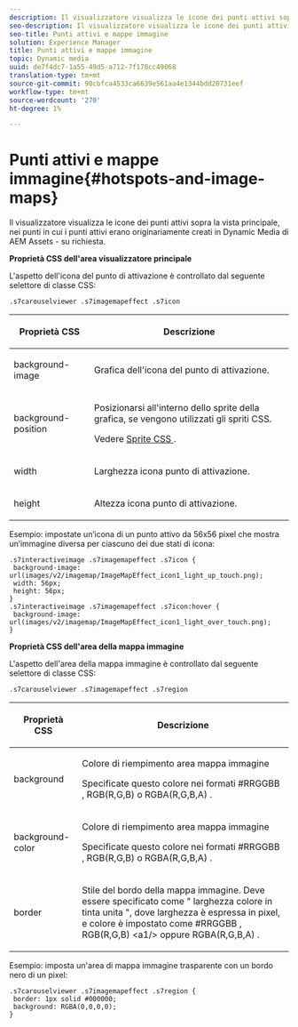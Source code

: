 ```yaml
---
description: Il visualizzatore visualizza le icone dei punti attivi sopra la vista principale, nei punti in cui i punti attivi erano originariamente creati in Dynamic Media di  AEM Assets - su richiesta.
seo-description: Il visualizzatore visualizza le icone dei punti attivi sopra la vista principale, nei punti in cui i punti attivi erano originariamente creati in Dynamic Media di  AEM Assets - su richiesta.
seo-title: Punti attivi e mappe immagine
solution: Experience Manager
title: Punti attivi e mappe immagine
topic: Dynamic media
uuid: de7f4dc7-1a55-49d5-a712-7f178cc49068
translation-type: tm+mt
source-git-commit: 90cbfca4533ca6639e561aa4e1344bdd20731eef
workflow-type: tm+mt
source-wordcount: '270'
ht-degree: 1%

---
```



# Punti attivi e mappe immagine{#hotspots-and-image-maps}

Il visualizzatore visualizza le icone dei punti attivi sopra la vista principale, nei punti in cui i punti attivi erano originariamente creati in Dynamic Media di  AEM Assets - su richiesta.

<!--<a id="section_061E550C1C1D4DB2BD663A898895B38C"></a>-->

**Proprietà CSS dell&#39;area visualizzatore principale**

L&#39;aspetto dell&#39;icona del punto di attivazione è controllato dal seguente selettore di classe CSS:

```
.s7carouselviewer .s7imagemapeffect .s7icon
```

<table id="table_94EE3F5BBE4547C0B4943471CEE7EDE4"> 
 <thead> 
  <tr> 
   <th colname="col1" class="entry"> <p> Proprietà CSS </p> </th> 
   <th colname="col2" class="entry"> <p>Descrizione </p> </th> 
  </tr> 
 </thead>
 <tbody> 
  <tr> 
   <td colname="col1"> <p> <span class="codeph"> background-image  </span> </p> </td> 
   <td colname="col2"> <p>Grafica dell'icona del punto di attivazione. </p> </td> 
  </tr> 
  <tr> 
   <td colname="col1"> <p> <span class="codeph"> background-position  </span> </p> </td> 
   <td colname="col2"> <p>Posizionarsi all'interno dello sprite della grafica, se vengono utilizzati gli spriti CSS. </p> <p>Vedere <a href="../../../c-html5-aem-asset-viewers/c-html5-aem-interactive-images/c-html5-aem-interactive-image-customizingviewer/c-html5-aem-interactive-image-customizingviewer.md#section-9b6d8d601cb441d08214dada7bb4eddc" format="dita" scope="local"> Sprite CSS </a>. </p> </td> 
  </tr> 
  <tr> 
   <td colname="col1"> <p> <span class="codeph"> width </span> </p> </td> 
   <td colname="col2"> <p>Larghezza icona punto di attivazione. </p> </td> 
  </tr> 
  <tr> 
   <td colname="col1"> <p> <span class="codeph"> height </span> </p> </td> 
   <td colname="col2"> <p>Altezza icona punto di attivazione. </p> </td> 
  </tr> 
 </tbody> 
</table>

Esempio: impostate un’icona di un punto attivo da 56x56 pixel che mostra un’immagine diversa per ciascuno dei due stati di icona:

```
.s7interactiveimage .s7imagemapeffect .s7icon { 
 background-image: url(images/v2/imagemap/ImageMapEffect_icon1_light_up_touch.png); 
 width: 56px; 
 height: 56px; 
} 
.s7interactiveimage .s7imagemapeffect .s7icon:hover { 
 background-image: url(images/v2/imagemap/ImageMapEffect_icon1_light_over_touch.png); 
}
```

<!--<a id="section_26D0B8444D1F42D493793FF54968C0B9"></a>-->

**Proprietà CSS dell&#39;area della mappa immagine**

L&#39;aspetto dell&#39;area della mappa immagine è controllato dal seguente selettore di classe CSS:

`.s7carouselviewer .s7imagemapeffect .s7region`

<table id="table_DAE7A78AA4A74DC78B2D94F29E8E236B"> 
 <thead> 
  <tr> 
   <th colname="col1" class="entry"> <p> Proprietà CSS </p> </th> 
   <th colname="col2" class="entry"> <p>Descrizione </p> </th> 
  </tr> 
 </thead>
 <tbody> 
  <tr> 
   <td colname="col1"> <p> <span class="codeph"> background  </span> </p> </td> 
   <td colname="col2"> <p>Colore di riempimento area mappa immagine </p> <p>Specificate questo colore nei formati <span class="codeph"> #RRGGBB </span>, <span class="codeph"> RGB(R,G,B) </span> o <span class="codeph"> RGBA(R,G,B,A) </span>. </p> </td> 
  </tr> 
  <tr> 
   <td colname="col1"> <p> <span class="codeph"> background-color  </span> </p> </td> 
   <td colname="col2"> <p>Colore di riempimento area mappa immagine </p> <p>Specificate questo colore nei formati <span class="codeph"> #RRGGBB </span>, <span class="codeph"> RGB(R,G,B) </span> o <span class="codeph"> RGBA(R,G,B,A) </span>. </p> </td> 
  </tr> 
  <tr> 
   <td colname="col1"> <p> <span class="codeph"> border  </span> </p> </td> 
   <td colname="col2"> <p> Stile del bordo della mappa immagine. Deve essere specificato come " <span class="codeph"> larghezza </span> <span class="codeph"> colore in tinta unita </span>", dove <span class="codeph"> larghezza </span> è espressa in pixel, e <span class="codeph"> colore </span> è impostato come <span class="codeph"> #RRGGBB </span>, <span class="codeph"> RGB(R,G,B) &lt;a1/&gt; oppure <span class="codeph"> RGBA(R,G,B,A) </span>.</span> </p> </td> 
  </tr> 
 </tbody> 
</table>

Esempio: imposta un&#39;area di mappa immagine trasparente con un bordo nero di un pixel:

```
.s7carouselviewer .s7imagemapeffect .s7region { 
 border: 1px solid #000000; 
 background: RGBA(0,0,0,0);  
}
```

